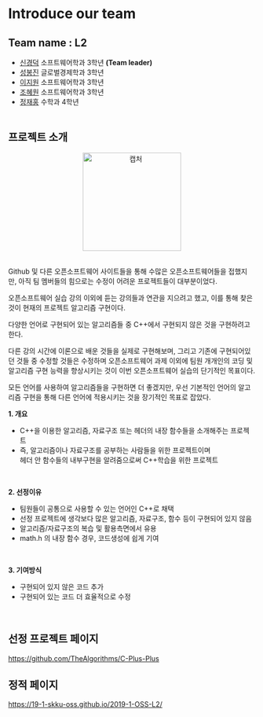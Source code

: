 # Introduce our team
## Team name : L2 <br>
   - [신경덕](https://github.com/sinkyoungdeok) 소프트웨어학과 3학년 **(Team leader)**
   - [성봉진](https://github.com/HongGildong98) 글로벌경제학과 3학년
   - [이지원](https://github.com/ljw322/MyPage) 소프트웨어학과 3학년
   - [조혜원](https://github.com/sala0320) 소프트웨어학과 3학년
   - [정재홍](https://github.com/0322-hong) 수학과 4학년<br><br>
   
   
## 프로젝트 소개

<center>
<img width="200" height="200" alt="캡처" src="https://user-images.githubusercontent.com/28394879/58865743-11c76a80-86f2-11e9-9e6b-c7ef2c03bf56.PNG">
</center>

<br>

Github 및 다른 오픈소프트웨어 사이트들을 통해 수많은 오픈소프트웨어들을 접했지만, 
아직 팀 멤버들의 힘으로는 수정이 어려운 프로젝트들이 대부분이었다.

오픈소프트웨어 실습 강의 이외에 듣는 강의들과 연관을 지으려고 했고, 
이를 통해 찾은 것이 현재의 프로젝트 알고리즘 구현이다.

다양한 언어로 구현되어 있는 알고리즘들 중 C++에서 구현되지 않은 것을 구현하려고 한다.

다른 강의 시간에 이론으로 배운 것들을 실제로 구현해보며,
그리고 기존에 구현되어있던 것들 중 수정할 것들은 수정하며
오픈소프트웨어 과제 이외에 팀원 개개인의 코딩 및 알고리즘 구현 능력을 향상시키는 것이 이번 오픈소프트웨어 실습의 단기적인 목표이다.

모든 언어를 사용하여 알고리즘들을 구현하면 더 좋겠지만,
우선 기본적인 언어의 알고리즘 구현을 통해 다른 언어에 적용시키는 것을 장기적인 목표로 잡았다. <br>


**1. 개요**<br>
- C++을 이용한 알고리즘, 자료구조 또는 헤더의 내장 함수들을 소개해주는 프로젝트<br>
- 즉, 알고리즘이나 자료구조를 공부하는 사람들을 위한 프로젝트이며<br>
   헤더 안 함수들의 내부구현을 알려줌으로써 C++학습을 위한 프로젝트 <br>
<br>

**2. 선정이유**<br>
- 팀원들이 공통으로 사용할 수 있는 언어인 C++로 채택
- 선정 프로젝트에 생각보다 많은 알고리즘, 자료구조, 함수 등이 구현되어 있지 않음
- 알고리즘/자료구조의 복습 및 활용측면에서 유용
- math.h 의 내장 함수 경우, 코드생성에 쉽게 기여
<br>

**3. 기여방식**<br>
- 구현되어 있지 않은 코드 추가
- 구현되어 있는 코드 더 효율적으로 수정
<br>

## 선정 프로젝트 페이지
https://github.com/TheAlgorithms/C-Plus-Plus

## 정적 페이지
https://19-1-skku-oss.github.io/2019-1-OSS-L2/
